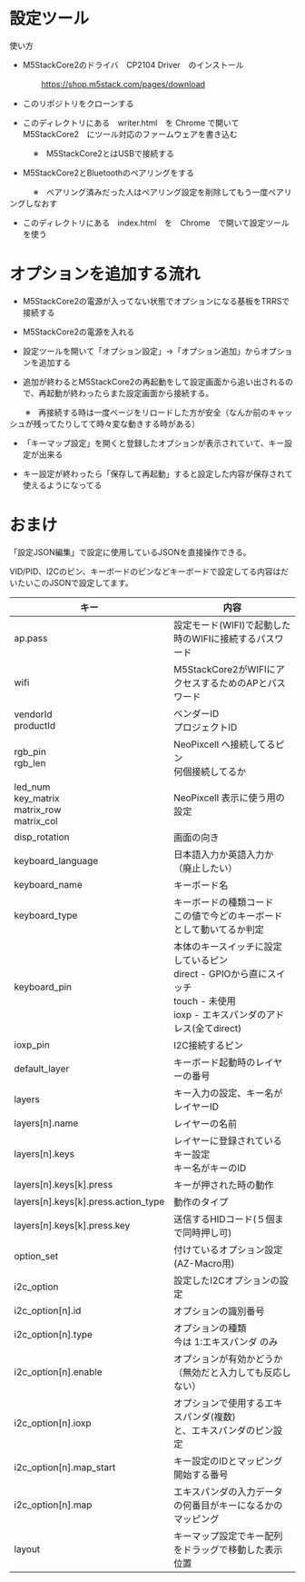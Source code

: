 # 設定ツール

使い方

- M5StackCore2のドライバ　CP2104 Driver　のインストール

　　　　https://shop.m5stack.com/pages/download

- このリポジトリをクローンする

- このディレクトリにある　writer.html　を Chrome で開いて　M5StackCore2　にツール対応のファームウェアを書き込む

　　　※　M5StackCore2とはUSBで接続する

- M5StackCore2とBluetoothのペアリングをする

　　　※　ペアリング済みだった人はペアリング設定を削除してもう一度ペアリングしなおす

- このディレクトリにある　index.html　を　Chrome　で開いて設定ツールを使う

# オプションを追加する流れ

- M5StackCore2の電源が入ってない状態でオプションになる基板をTRRSで接続する

- M5StackCore2の電源を入れる

- 設定ツールを開いて「オプション設定」→「オプション追加」からオプションを追加する

- 追加が終わるとM5StackCore2の再起動をして設定画面から追い出されるので、再起動が終わったらまた設定画面から接続する。

　　※　再接続する時は一度ページをリロードした方が安全（なんか前のキャッシュが残ってたりしてて時々変な動きする時がある）

- 「キーマップ設定」を開くと登録したオプションが表示されていて、キー設定が出来る

- キー設定が終わったら「保存して再起動」すると設定した内容が保存されて使えるようになってる

# おまけ

「設定JSON編集」で設定に使用しているJSONを直接操作できる。

VID/PID、I2Cのピン、キーボードのピンなどキーボードで設定してる内容はだいたいこのJSONで設定してます。

| キー | 内容 |
| --- | --- |
| ap.pass | 設定モード(WIFI)で起動した時のWIFIに接続するパスワード |
| wifi | M5StackCore2がWIFIにアクセスするためのAPとパスワード |
| vendorId<br>productId | ベンダーID<br>プロジェクトID |
| rgb_pin<br>rgb_len | NeoPixcell へ接続してるピン<br>何個接続してるか |
| led_num<br>key_matrix<br>matrix_row<br>matrix_col | NeoPixcell 表示に使う用の設定 |
| disp_rotation | 画面の向き |
| keyboard_language | 日本語入力か英語入力か（廃止したい） |
| keyboard_name | キーボード名 |
| keyboard_type | キーボードの種類コード<br>この値で今どのキーボードとして動いてるか判定 |
| keyboard_pin | 本体のキースイッチに設定しているピン<br>direct - GPIOから直にスイッチ<br>touch - 未使用<br>ioxp - エキスパンダのアドレス(全てdirect) |
| ioxp_pin | I2C接続するピン |
| default_layer | キーボード起動時のレイヤーの番号 |
| layers | キー入力の設定、キー名がレイヤーID |
| layers[n].name | レイヤーの名前 |
| layers[n].keys | レイヤーに登録されているキー設定<br>キー名がキーのID |
| layers[n].keys[k].press | キーが押された時の動作 |
| layers[n].keys[k].press.action_type | 動作のタイプ |
| layers[n].keys[k].press.key | 送信するHIDコード(５個まで同時押し可) |
| option_set | 付けているオプション設定(AZ-Macro用) |
| i2c_option | 設定したI2Cオプションの設定 |
| i2c_option[n].id | オプションの識別番号 |
| i2c_option[n].type | オプションの種類<br>今は 1:エキスパンダ のみ |
| i2c_option[n].enable | オプションが有効かどうか（無効だと入力しても反応しない） |
| i2c_option[n].ioxp | オプションで使用するエキスパンダ(複数)<br>と、エキスパンダのピン設定 |
| i2c_option[n].map_start | キー設定のIDとマッピング開始する番号 |
| i2c_option[n].map | エキスパンダの入力データの何番目がキーになるかのマッピング |
| layout | キーマップ設定でキー配列をドラッグで移動した表示位置 |

